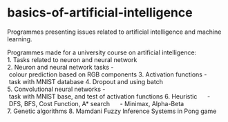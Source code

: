 # basics-of-artificial-intelligence
Programmes presenting issues related to artificial intelligence and machine learning.

Programmes made for a university course on artificial intelligence:
1. Tasks related to neuron and neural network
2. Neuron and neural network tasks - colour prediction based on RGB components
3. Activation functions - task with MNIST database
4. Dropout and using batch
5. Convolutional neural networks - task with MNIST base, and test of activation functions
6. Heuristic
     - DFS, BFS, Cost Function, A* search
     - Minimax, Alpha-Beta
7. Genetic algorithms
8. Mamdani Fuzzy Inference Systems in Pong game